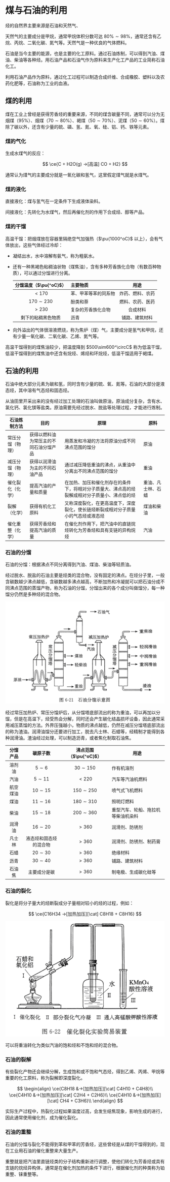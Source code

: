 # 煤与石油的利用

烃的自然界主要来源是石油和天然气、

天然气的主要成分是甲烷，通常甲烷体积分数可达 $80\%\sim98\%$，通常还含有乙烷、丙烷、二氧化碳、氮气等。天然气是一种优良的气体燃料。

石油是当今主要的能源，也是主要的化工原料。通过石油炼制，可以得到汽油、煤油、柴油等各种烃。用石油产品和石油气作为原料来生产化工产品的工业简称石油化工。

利用石油产品作为原料，通过化工过程可以制造合成纤维、合成橡胶、塑料以及农药化肥等，石油称为工业的血液。

## 煤的利用

煤在工业上曾经是获得芳香烃的重要来源，不同的煤含碳量不同，通常可以分为无烟煤（$95\%$）、烟煤（$70\sim80\%$）、褐煤（$50\sim70\%$）、泥煤（$50\sim60\%$）。煤除了碳以外，还含有少量的硫、磷、氢、氮、氧、硅、铝、钙、铁等元素。

### 煤的气化

生成水煤气的反应：

$$
\ce{C + H2O(g) ->[高温] CO + H2}
$$

通常认为煤气的主要成分就是一氧化碳和氢气，这里假定煤气就是水煤气。

### 煤的液化

直接液化：煤与氢气在一定条件下生成液体染料。

间接液化：先转化为水煤气，然后再催化剂的作用下合成烃、醇等产品。

### 煤的干馏

高温干馏：把烟煤放在容器里隔绝空气加强热（$\pu{1000^oC}$ 以上），会有气体放出，这些气体经过冷却：

- 凝结出水，水中溶解有氨气，称为粗氨水。

- 还有一种黑褐色粘稠油状物（煤焦油），含有多种芳香族化合物（有数百种物质），可以通过分馏进行分离。

    | 分馏温度（$\pu{^oC}$） | 主要物质 | 用途 |
    | :-: | - | :-: |
    | $<170$ | 苯、甲苯等苯的同系物 | 炸药、燃料、农药 |
    | $170\sim230$ | 酚类和萘 | 燃料、农药、医药 |
    | $>230$ | 复杂的芳香族化合物 | 合成材料 |
    | 剩下的粘稠黑色物质 | 沥青 | 铺路、建筑材料 |

- 向外溢出的气体很溶液燃烧，称为焦炉（煤）气，主要成分是氢气和甲烷，还有少量一氧化碳、二氧化碳、乙烯、氮气等。

高温干馏得到的煤焦油较少，把温度降到 $500\sim600^\circC$ 称为低温干馏，低温干馏得到的煤焦油中还含有烷烃、烯烃和环烷烃，低温干馏适用于褐煤。

## 石油的利用

石油中绝大部分元素为碳和氢，同时含有少量的硫、氧、氮等。石油的大部分是液态烃，其中溶有气态烃和固态烃。

从油田里开采出来的没有经过加工处理的石油叫做原油，原油成分复杂，含有水、氯化钙、氯化镁等盐类。原油需要先经过脱水、脱盐等处理过程，才能进行炼制。

| 石油炼制方法           | 目的                                   | 原理                                                                 | 原料                   |
|------------------------|----------------------------------------|----------------------------------------------------------------------|------------------------|
| 常压分馏（物理）       | 获得以燃料油为常压主的不同石油分馏产品 | 用蒸发和冷凝的方法将原油分成不同沸点范围的馏分                         | 原油                   |
| 减压分馏（物理）       | 获得以润滑油为主的不同石油产品         | 通过减压降低重油的沸点，从重油中分离出不同沸点范围的馏分               | 重油                   |
| 催化裂化（化学）       | 提高汽油的产量和质量                   | 在加热、加压和催化剂存在的条件下，将相对分子质量大、沸点高的烃裂解成相对分子质量小、沸点低的烃 | 重油、凡士林、石蜡     |
| 裂解（化学）           | 获得有机化工原料                       | 又称深度裂化，在更高温度下，深度裂化，使长链烃断裂成相对分子质量小的气态烃或液态烃           | 煤油和柴油             |
| 催化重整（化学）       | 获得芳香烃和提高汽油的质量             | 在催化剂作用下，把汽油中的直链烷烃转化为芳香烃和具有支链的异构烷烃                         | 汽油                   |

### 石油的分馏

石油的分馏：根据沸点不同分离得到汽油、煤油、柴油等轻质油。

经过脱水、脱盐的石油主要是烃类的混合物，没有固定的沸点。在烃分子里，一般含碳数越少沸点越低，含碳数越多沸点越高，不断加热和冷凝就可以把石油分成不同沸点范围的蒸馏产物，称为石油的分馏，分馏出来的各个成分叫做馏分，每一种馏分仍然是多种烃的混合物。

![alt text](image-15.png)

经过常压加热炉、常压分馏炉后，从分馏塔底部流出的称为重油，可以再加以分馏，但是在高温下，烃受热会分解，同时还会产生碳化结晶损坏设备，因此通常采用减压蒸馏的方法。外界压强越小，物质的沸点越低，仍然在减压分馏塔底部流出的称为渣油。润滑油馏分还要进行加工，脱去凡士林、石蜡等，经精制才能得到各种润滑油。渣油经过处理，可以制造沥青，或者焦化制取石油焦。

| 分馏产品 | 碳原子数 | 沸点范围（$\pu{^oC}$） | 用途 |
| :-: | :-: | :-: | - |
| 溶剂油 | $5\sim6$ | $30\sim150$ | 作有机溶剂 |
| 汽油 | $5\sim11$ | $<220$ | 汽车等汽油机燃料 |
| 航空煤油 | $10\sim15$ | $150\sim250$ | 喷气式飞机燃料 |
| 煤油 | $11\sim16$ | $180\sim310$ | 照明灯燃料 |
| 柴油 | $15\sim18$ | $200\sim360$ | 重型汽车、轮船、拖拉机等柴油机染料 |
| 润滑油 | $16\sim20$ | $>360$ | 润滑剂、防锈剂 |
| 凡士林 | 液态烃和固态烃的混合物 | $>360$ | 润滑剂、防锈剂、制药膏 |
| 石蜡 | $20\sim30$ | $>360$ | 绝缘材料 |
| 沥青 | $30\sim40$ | $>360$ | 铺路、建筑材料 |
| 石油焦 | 主要成分是碳 | $>360$ | 制电极、生成碳化硅等 |

### 石油的裂化

裂化是将分子量大的烃断裂成分子量相对较小的烃的过程，例如：

$$
\ce{C16H34 ->[加热加压][\cat] C8H18 + C8H16}
$$

![alt text](image-29.png)

可以将重油转化为类似汽油的饱和烃和不饱和烃的混合物。

### 石油的裂解

有些裂化产物还会继续分解，生成饱和或不饱和气态烃，得到乙烯、丙烯、甲烷等重要的化工原料，称为裂解即深度裂化。

$$
\begin{align}
\ce{C8H18 &->[加热加压][\cat] C4H10 + C4H8}\\
\ce{C4H10 &->[加热加压][\cat] C2H4 + C2H6}\\
\ce{C4H10 &->[加热加压][\cat] CH4 + C3H6}\\
\end{align}
$$

实际生产过程中，热裂化过程如果温度过高，会发生结焦现象，影响生成的进行，因此通常使用催化剂，成为催化裂化。

### 石油的重整

石油的分馏与裂化不能得到苯和甲苯的芳香烃，这些曾经是从煤的干馏得到的，现在工业用石油的催化重整来大量生产。

重整就是把汽油里直链烃类的分子结构重新进行调整，使他们转化为芳香烃或具有支链的烷烃异构体，通常是在催化剂加热的条件下进行，根据催化剂的种类称为铂重整、铼重整等。
